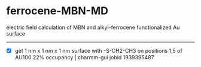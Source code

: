 # ferrocene-MBN-MD
electric field calculation of MBN and alkyl-ferrocene functionalized Au surface

----
- [X] get 1 nm x 1 nm x 1 nm surface with -S-CH2-CH3 on positions 1,5 of AU100 22% occupancy | charmm-gui jobid 1939395487
